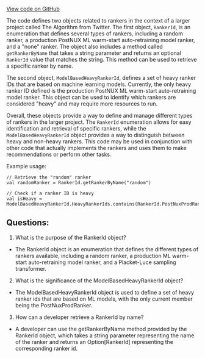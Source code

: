 [View code on GitHub](https://github.com/misbahsy/the-algorithm/follow-recommendations-service/common/src/main/scala/com/twitter/follow_recommendations/common/rankers/common/RankerId.scala)

The code defines two objects related to rankers in the context of a larger project called The Algorithm from Twitter. The first object, `RankerId`, is an enumeration that defines several types of rankers, including a random ranker, a production PostNUX ML warm-start auto-retraining model ranker, and a "none" ranker. The object also includes a method called `getRankerByName` that takes a string parameter and returns an optional `RankerId` value that matches the string. This method can be used to retrieve a specific ranker by name.

The second object, `ModelBasedHeavyRankerId`, defines a set of heavy ranker IDs that are based on machine learning models. Currently, the only heavy ranker ID defined is the production PostNUX ML warm-start auto-retraining model ranker. This object can be used to identify which rankers are considered "heavy" and may require more resources to run.

Overall, these objects provide a way to define and manage different types of rankers in the larger project. The `RankerId` enumeration allows for easy identification and retrieval of specific rankers, while the `ModelBasedHeavyRankerId` object provides a way to distinguish between heavy and non-heavy rankers. This code may be used in conjunction with other code that actually implements the rankers and uses them to make recommendations or perform other tasks. 

Example usage:

```
// Retrieve the "random" ranker
val randomRanker = RankerId.getRankerByName("random")

// Check if a ranker ID is heavy
val isHeavy = ModelBasedHeavyRankerId.HeavyRankerIds.contains(RankerId.PostNuxProdRanker.toString)
```
## Questions: 
 1. What is the purpose of the RankerId object?
- The RankerId object is an enumeration that defines the different types of rankers available, including a random ranker, a production ML warm-start auto-retraining model ranker, and a Placket-Luce sampling transformer.

2. What is the significance of the ModelBasedHeavyRankerId object?
- The ModelBasedHeavyRankerId object is used to define a set of heavy ranker ids that are based on ML models, with the only current member being the PostNuxProdRanker.

3. How can a developer retrieve a RankerId by name?
- A developer can use the getRankerByName method provided by the RankerId object, which takes a string parameter representing the name of the ranker and returns an Option[RankerId] representing the corresponding ranker id.
